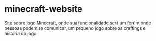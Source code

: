# minecraft-website
Site sobre jogo Minecraft, onde sua funcionalidade será um forúm onde pessoas podem se comunicar, um pequeno jogo sobre os craftings e história do jogo

